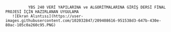               YBS 240 VERİ YAPILARINA ve ALGORİTMALARINA GİRİŞ DERSİ FİNAL PROJESİ İÇİN HAZIRLANAN UYGULAMA
       ![Ekran Alıntısı](https://user-images.githubusercontent.com/102032847/209408616-951538d3-647b-430e-80ac-105c0a260c95.PNG)
